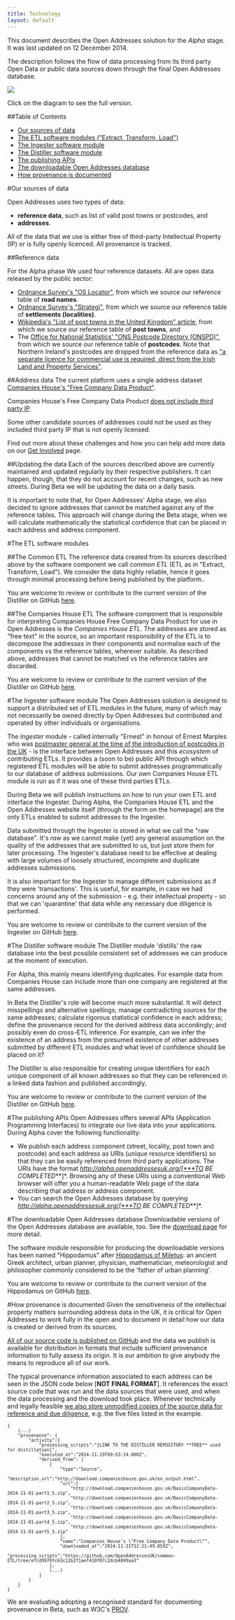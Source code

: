 ```yaml
---
title: Technology
layout: default
---
```


This document describes the Open Addresses solution for the *Alpha* stage. It was last updated on 12 December 2014. 

The description follows the flow of data processing from its third party Open Data or public data sources down through the final Open Addresses database. 

<a href='/assets/docs/data_workflow.png'><img src="/assets/docs/data_workflow_preview.png"></a>

Click on the diagram to see the full version.

##Table of Contents

- <a href='#sources'>Our sources of data</a>
- <a href='#etls'>The ETL software modules ("Extract, Transform, Load")</a>
- <a href='#ingester'>The Ingester software module</a>
- <a href='#distiller'>The Distiller software module</a>
- <a href='#publishingapis'>The publishing APIs</a>
- <a href='#downloadable'>The downloadable Open Addresses database</a>
- <a href='#provenance'>How provenance is documented</a>

#<a name='sources'>Our sources of data</a>

Open Addresses uses two types of data:

- **reference data**, such as list of valid post towns or postcodes, and
- **addresses**. 

All of the data that we use is either free of third-party Intellectual Property (IP) or is fully openly licenced. All provenance is tracked.

##Reference data

For the Alpha phase We used four reference datasets. All are open data released by the public sector:

- [Ordnance Survey's "OS Locator"](http://www.ordnancesurvey.co.uk/business-and-government/products/os-locator.html), from which we source our reference table of **road names**.
- [Ordnance Survey's "Strategi"](http://www.ordnancesurvey.co.uk/business-and-government/products/strategi.html), from which we source our reference table of **settlements (localities)**.
- [Wikipedia's "List of post towns in the United Kingdom" article](http://en.wikipedia.org/wiki/List_of_post_towns_in_the_United_Kingdom), from which we source our reference table of **post towns**, and
- The [Office for National Statistics' "ONS Postcode Directory (ONSPD)"](http://www.ons.gov.uk/ons/guide-method/geography/products/postcode-directories/-nspp-/index.html), from which we source our reference table of **postcodes**. Note that Northern Ireland's postcodes are dropped from the reference data as ["a separate licence for commercial use is required, direct from the Irish Land and Property Services"](http://www.ons.gov.uk/ons/guide-method/geography/beginner-s-guide/licences/index.html). 

##Address data
The current platform uses a single address dataset [Companies House's "Free Company Data Product"](http://download.companieshouse.gov.uk/en_output.html). 

Companies House's Free Company Data Product [does not include third party IP](https://www.whatdotheyknow.com/request/free_company_data_third_party_in).

Some other candidate sources of addresses could not be used as they included third party IP that is not openly licensed.

Find out more about these challenges and how you can help add more data on our [Get Involved](/about/involved/) page.

##Updating the data
Each of the sources described above are currently maintained and updated regularly by their respective publishers. It can happen, though, that they do not account for recent changes, such as new streets. During Beta we will be updating the data on a daily basis.

It is important to note that, for Open Addresses' Alpha stage, we also decided to ignore addresses that cannot be matched against any of the reference tables. This approach will change during the Beta stage, when we will calculate mathematically the statistical confidence that can be placed in each  address and address component.

#<a name='etls'>The ETL software modules</a>

##The Common ETL
The reference data created from its sources described above by the software component we call *common ETL* (ETL as in "Extract, Transform, Load"). We consider the data highly reliable, hence it goes through minimal processing before being published by the platform.. 

You are welcome to review or contribute to the current version of the Distiller on GitHub [here](https://github.com/OpenAddressesUK/common-ETL).

##The Companies House ETL
The software component that is responsible for interpreting Companies House Free Company Data Product for use in Open Addresses is the *Companies House ETL*. The addresses are stored as "free text" in the source, so an important responsibility of the ETL is to decompose the addresses in their components and normalise each of the components vs the reference tables, wherever suitable. As described above, addresses that cannot be matched vs the reference tables are discarded. 

You are welcome to review or contribute to the current version of the Distiller on GitHub [here](https://github.com/OpenAddressesUK/common-ETL).

#<a name='ingester'>The Ingester software module</a>
The Open Addresses solution is designed to support a distributed set of ETL modules in the future, many of which may not necessarily be owned directly by Open Addresses but contributed and operated by other individuals or organisations.

The *Ingester* module - called internally "Ernest" in honour of Ernest Marples who was [postmaster general at the time of the introduction of postcodes in the UK](http://en.wikipedia.org/wiki/Ernest_Marples) - is the interface between Open Addresses and this *ecosystem* of contributing ETLs. It provides a (soon to be) public API through which registered ETL modules will be able to submit addresses programmatically to our database of address submissions. Our own Companies House ETL module is run as if it was one of these third parties ETLs. 

During Beta we will publish instructions on how to run your own ETL and interface the Ingester. During Alpha, the Companies House ETL and the Open Addresses website itself (through the form on the homepage) are the only ETLs enabled to submit addresses to the Ingester. 

Data submitted through the Ingester is stored in what we call the "raw database". It's *raw* as we cannot make (yet) any general assumption on the quality of the addresses that are submitted to us, but just store them for later processing. The Ingester's database need to be effective at dealing with large volumes of loosely structured, incomplete and duplicate addresses submissions. 

It is also important for the Ingester to manage different submissions as if they were 'transactions'. This is useful, for example, in case we had concerns around any of the submission - e.g. their intellectual property - so that we can 'quarantine' that data while any necessary due diligence is performed.

You are welcome to review or contribute to the current version of the Ingester on GitHub [here](https://github.com/OpenAddressesUK/ernest).

#<a name='distiller'>The Distiller software module</a>
The Distiller module 'distills' the raw database into the best possible consistent set of addresses we can produce at the moment of execution. 

For Alpha, this mainly means identifying duplicates. For example data from Companies House can include more than one company are registered at the same addresses. 

In Beta the Distiller's role will become much more substantial. It will detect misspellings and alternative spellings; manage contradicting sources for the same addresses; calculate rigorous statistical confidence in each address; define the provenance record for the derived address data accordingly; and possibly even do cross-ETL inference. For example, can we infer the existence of an address from the presumed existence of other addresses submitted by different ETL modules and what level of confidence should be placed on it?

The Distiller is also responsible for creating unique identifiers for each unique component of all known addresses so that they can be referenced in a linked data fashion and published accordingly.

You are welcome to review or contribute to the current version of the Distiller on GitHub [here](https://github.com/OpenAddressesUK/distiller).

#<a name='publishingapis'>The publishing APIs</a>
Open Addresses offers several APIs (Application Programming Interfaces) to integrate our live data into your applications. During Alpha cover the following functionality:

- We publish each address component (street, locality, post town and postcode) and each address as URIs (unique resource identifiers) so that they can be easily referenced from third party applications. The URIs have the format *http://alpha.openaddressesuk.org/[***TO BE COMPLETED***]*. Browsing any of these URIs using a conventional Web browser will offer you a human-readable Web page of the data describing that address or address component.
- You can search the Open Addresses database by querying *http://alpha.openaddressesuk.org/[***TO BE COMPLETED***]*.

#<a name='downloadable'>The downloadable Open Addresses database</a>
Downloadable versions of the Open Addresses database are available, too. See the [download page](/data) for more detail. 

The software module responsible for producing the downloadable versions has been named "Hippodamus" after [Hippodamus of Miletus](https://en.wikipedia.org/wiki/Hippodamus_of_Miletus): an ancient Greek architect, urban planner, physician, mathematician, meteorologist and philosopher commonly considered to be the 'father of urban planning'. 

You are welcome to review or contribute to the current version of the Hippodamus on GitHub [here](https://github.com/OpenAddressesUK/hippodamus/).

#<a name='provenance'>How provenance is documented</a>
Given the sensitiveness of the intellectual property matters surrounding address data in the UK, it is critical for Open Addresses to work fully in the open and to document in detail how our data is created or derived from its sources. 

[All of our source code is published on GitHub](https://github.com/openaddressesuk) and the data we publish is available for distribution in formats that include sufficient provenance information to fully assess its origin. It is our ambition to give anybody the means to reproduce all of our work.

The typical provenance information associated to each address can be seen in the JSON code below [****NOT FINAL FORMAT****]. It references the exact source code that was run and the data sources that were used, and when the data processing and the download took place. Whenever technically and legally feasible [we also store unmodified copies of the source data for reference and due diligence](http://download.openaddressesuk.org.s3-website-eu-west-1.amazonaws.com/?prefix=sources_archive/), e.g. the five files listed in the example.

<pre><code><font size="-2">{
	(...)
	"provenance": {
		"activity":{
			"processing_scripts":"[LINK TO THE DISTILLER REPOSITORY **TREE** used for distillation]",
			"executed_at":"2014-11-19T09:53:14.000Z",
			"derived_from": [
				{
					"type":"Source",
					"description_url":"http://download.companieshouse.gov.uk/en_output.html",
					"url":[
						"http://download.companieshouse.gov.uk/BasicCompanyData-2014-11-01-part1_5.zip",
						"http://download.companieshouse.gov.uk/BasicCompanyData-2014-11-01-part2_5.zip",
						"http://download.companieshouse.gov.uk/BasicCompanyData-2014-11-01-part3_5.zip",
						"http://download.companieshouse.gov.uk/BasicCompanyData-2014-11-01-part4_5.zip",
						"http://download.companieshouse.gov.uk/BasicCompanyData-2014-11-01-part5_5.zip"
					],
					"name":"Companies House's \"Free Company Data Product\"",
					"downloaded_at":"2014-11-21T12:21:49.859Z",
					"processing_scripts":"https://github.com/OpenAddressesUK/common-ETL/tree/efcd9970fc63c12b2f1aef410f87c2dcb4849aa3"
				},
				(...)
			]
		}
	}
}</font></code></pre>

We are evaluating adopting a recognised standard for documenting provenance in Beta, such as W3C's [PROV](http://www.w3.org/TR/prov-dm/).
